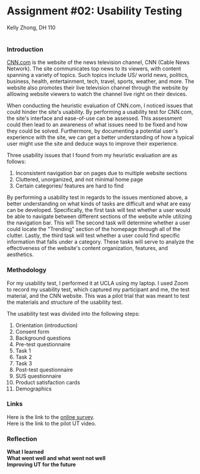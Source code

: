 # Assignment #02: Usability Testing
Kelly Zhong, DH 110
<br>
<br>

### Introduction
<a href="https://cnn.com"> CNN.com</a> is the website of the news television channel, CNN (Cable News Network). The site communicates top news to its viewers, with content spanning a variety of topics. Such topics include US/ world news, politics, business, health, entertainment, tech, travel, sports, weather, and more. The website also promotes their live television channel through the website by alllowing website viewers to watch the channel live right on their devices.

When conducting the heuristic evaluation of CNN.com, I noticed issues that could hinder the site's usability. By performing a usability test for CNN.com, the site's interface and ease-of-use can be assessed. This assessment could then lead to an awareness of what issues need to be fixed and how they could be solved. Furthermore, by documenting a potential user's experience with the site, we can get a better understanding of how a typical user might use the site and deduce ways to improve their experience. 

Three usability issues that I found from my heuristic evaluation are as follows: 
1. Inconsistent navigation bar on pages due to multiple website sections
2. Cluttered, unorganized, and not minimal home page
3. Certain categories/ features are hard to find

By performing a usability test in regards to the issues mentioned above, a better understanding on what kinds of tasks are difficult and what are easy can be developed. Specifically, the first task will test whether a user would be able to navigate between different sections of the website while utilizing the navigation bar. This will The second task will determine whether a user could locate the "Trending" section of the homepage through all of the clutter. Lastly, the third task will test whether a user could find specific information that falls under a category. These tasks will serve to analyze the effectiveness of the website's content organization, features, and aesthetics. 

### Methodology 
For my usability test, I performed it at UCLA using my laptop. I used Zoom to record my usability test, which captured my participant and me, the test material, and the CNN website. This was a pilot trial that was meant to test the materials and structure of the usability test. 

The usability test was divided into the following steps: 
1. Orientation (introduction)
2. Consent form 
3. Background questions 
4. Pre-test questionnaire 
5. Task 1
6. Task 2
7. Task 3
8. Post-test questionnaire 
9. SUS questionnaire 
10. Product satisfaction cards 
11. Demographics 

### Links 
Here is the link to the <a href="https://forms.gle/Nkw9h5uR2AMGibfs5"> online survey</a>. 
<br>
Here is the link to the pilot UT video. 

### Reflection 
**What I learned**
<br>
**What went well and what went not well**
<br>
**Improving UT for the future**
